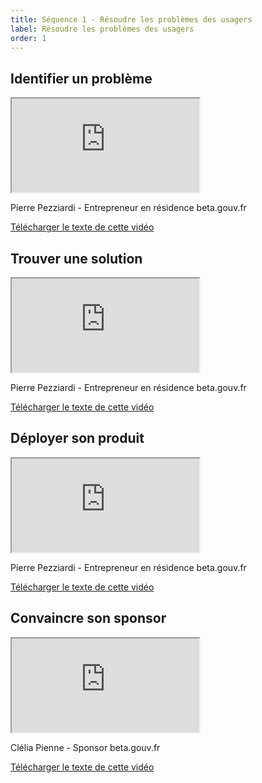 ```yaml
---
title: Séquence 1 - Résoudre les problèmes des usagers
label: Résoudre les problèmes des usagers
order: 1
---
```


## Identifier un problème

<div class="video-iframe-center">
  <div class="video-iframe-container">
    <iframe src="https://www.dailymotion.com/embed/video/x6xki7d" allowfullscreen></iframe>
  </div>
  <p>Pierre Pezziardi - Entrepreneur en résidence beta.gouv.fr</p>
  <p><a href="/content/docs/mooc/4-identifier-probleme.pdf" target="\_blank">Télécharger le texte de cette vidéo</a></p>
</div>

## Trouver une solution

<div class="video-iframe-center">
  <div class="video-iframe-container">
    <iframe src="https://www.dailymotion.com/embed/video/x6xki6j" allowfullscreen></iframe>
  </div>
  <p>Pierre Pezziardi - Entrepreneur en résidence beta.gouv.fr</p>
  <p><a href="/content/docs/mooc/5-trouver-solution.pdf" target="\_blank">Télécharger le texte de cette vidéo</a></p>
</div>

## Déployer son produit

<div class="video-iframe-center">
  <div class="video-iframe-container">
    <iframe src="https://www.dailymotion.com/embed/video/x6xki43" allowfullscreen></iframe>
  </div>
  <p>Pierre Pezziardi - Entrepreneur en résidence beta.gouv.fr</p>
  <p><a href="/content/docs/mooc/6-deployer-produit.pdf" target="\_blank">Télécharger le texte de cette vidéo</a></p>
</div>

## Convaincre son sponsor

<div class="video-iframe-center">
  <div class="video-iframe-container">
    <iframe src="https://www.dailymotion.com/embed/video/x6xkhwh" allowfullscreen></iframe>
  </div>
  <p>Clélia Pienne - Sponsor beta.gouv.fr</p>
  <p><a href="/content/docs/mooc/7-convaincre-sponsor.pdf" target="\_blank">Télécharger le texte de cette vidéo</a></p>
</div>
